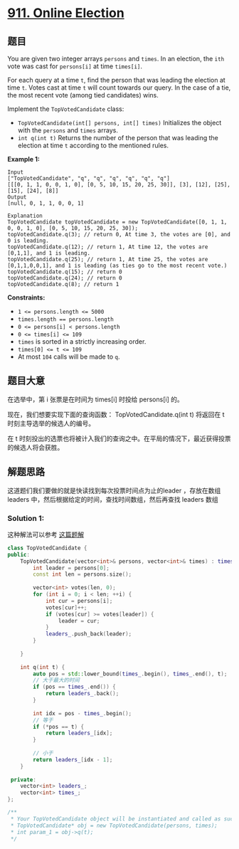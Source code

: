 # [911. Online Election](https://leetcode.com/problems/online-election/)

## 题目

You are given two integer arrays `persons` and `times`. In an election, the `ith` vote was cast for `persons[i]` at time `times[i]`.

For each query at a time `t`, find the person that was leading the election at time `t`. Votes cast at time `t` will count towards our query. In the case of a tie, the most recent vote (among tied candidates) wins.

Implement the `TopVotedCandidate` class:

- `TopVotedCandidate(int[] persons, int[] times)` Initializes the object with the `persons` and `times` arrays.
- `int q(int t)` Returns the number of the person that was leading the election at time `t` according to the mentioned rules.

 

**Example 1:**

```
Input
["TopVotedCandidate", "q", "q", "q", "q", "q", "q"]
[[[0, 1, 1, 0, 0, 1, 0], [0, 5, 10, 15, 20, 25, 30]], [3], [12], [25], [15], [24], [8]]
Output
[null, 0, 1, 1, 0, 0, 1]

Explanation
TopVotedCandidate topVotedCandidate = new TopVotedCandidate([0, 1, 1, 0, 0, 1, 0], [0, 5, 10, 15, 20, 25, 30]);
topVotedCandidate.q(3); // return 0, At time 3, the votes are [0], and 0 is leading.
topVotedCandidate.q(12); // return 1, At time 12, the votes are [0,1,1], and 1 is leading.
topVotedCandidate.q(25); // return 1, At time 25, the votes are [0,1,1,0,0,1], and 1 is leading (as ties go to the most recent vote.)
topVotedCandidate.q(15); // return 0
topVotedCandidate.q(24); // return 0
topVotedCandidate.q(8); // return 1
```

 

**Constraints:**

- `1 <= persons.length <= 5000`
- `times.length == persons.length`
- `0 <= persons[i] < persons.length`
- `0 <= times[i] <= 109`
- `times` is sorted in a strictly increasing order.
- `times[0] <= t <= 109`
- At most `104` calls will be made to `q`.

## 题目大意

在选举中，第 i 张票是在时间为 times[i] 时投给 persons[i] 的。

现在，我们想要实现下面的查询函数： TopVotedCandidate.q(int t) 将返回在 t 时刻主导选举的候选人的编号。

在 t 时刻投出的选票也将被计入我们的查询之中。在平局的情况下，最近获得投票的候选人将会获胜。

## 解题思路

这道题们我们要做的就是快读找到每次投票时间点为止的leader ，存放在数组 leaders 中，然后根据给定的时间，查找时间数组，然后再查找 leaders 数组

### Solution 1:

这种解法可以参考 [这篇题解](https://books.halfrost.com/leetcode/ChapterFour/0900~0999/0911.Online-Election/)

````c++
class TopVotedCandidate {
public:
    TopVotedCandidate(vector<int>& persons, vector<int>& times) : times_(times) {
        int leader = persons[0]; 
        const int len = persons.size();
        
        vector<int> votes(len, 0);
        for (int i = 0; i < len; ++i) {
            int cur = persons[i];
            votes[cur]++;
            if (votes[cur] >= votes[leader]) {
                leader = cur;
            }
            leaders_.push_back(leader);
        }
        
    }
    
    int q(int t) {
        auto pos = std::lower_bound(times_.begin(), times_.end(), t);
        // 大于最大的时间
        if (pos == times_.end()) {
            return leaders_.back();
        }
        
        int idx = pos - times_.begin();
        // 等于
        if (*pos == t) {
            return leaders_[idx]; 
        }
        
        // 小于
        return leaders_[idx - 1];
    }
    
 private:
    vector<int> leaders_;
    vector<int> times_;
};

/**
 * Your TopVotedCandidate object will be instantiated and called as such:
 * TopVotedCandidate* obj = new TopVotedCandidate(persons, times);
 * int param_1 = obj->q(t);
 */
````
